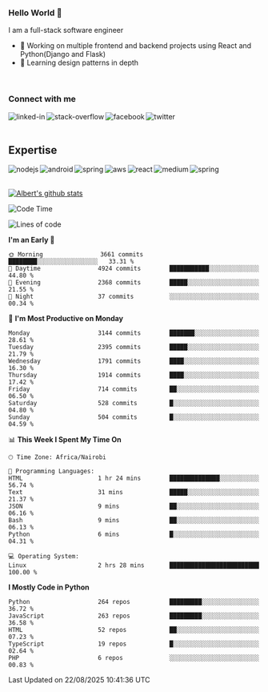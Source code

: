 

### Hello World 👋
I am a full-stack software engineer
- 🔭 Working on multiple frontend and backend projects using React and Python(Django and Flask)
- 🌱 Learning design patterns in depth

<br>

### Connect with me

[<img align="left" alt="linked-in" src="https://img.shields.io/badge/linkedin-%230077B5.svg?&style=for-the-badge&logo=linkedin&logoColor=white" />](https://www.linkedin.com/in/albert-byrone/)

<!-- [<img align="left" alt="medium" src="https://img.shields.io/badge/medium-%2312100E.svg?&style=for-the-badge&logo=medium&logoColor=white" />](https://56faisal.medium.com/) -->

[<img align="left" alt="stack-overflow" src="https://img.shields.io/badge/stack%20overflow-FE7A16?logo=stack-overflow&logoColor=white&style=for-the-badge" />](https://stackoverflow.com/users/11916317/albert-byrone)

[<img align="left" alt="facebook" src="https://img.shields.io/badge/facebook-%231877F2.svg?&style=for-the-badge&logo=facebook&logoColor=white" />](https://web.facebook.com/albert.byrone.1/)

[<img align="left" alt="twitter" src="https://img.shields.io/badge/twitter-%231DA1F2.svg?&style=for-the-badge&logo=twitter&logoColor=white" />](https://twitter.com/byrone_albert)

<br>

<br>

## Expertise
<img align="left" alt="nodejs" src="https://img.shields.io/badge/python%20-%2343853D.svg?&style=for-the-badge&logo=node.js&logoColor=white" />
<img align="left" alt="android" src="https://img.shields.io/badge/Flask-3DDC84?logo=android&logoColor=white&style=for-the-badge" />
<img align="left" alt="spring" src="https://img.shields.io/badge/drf%20-%236DB33F.svg?&style=for-the-badge&logo=spring&logoColor=white" />
<img align="left" alt="aws" src="https://img.shields.io/badge/django%20AWS-%23232F3E?logo=amazon-aws&logoColor=white&style=for-the-badge" />
<img align="left" alt="react" src="https://img.shields.io/badge/react%20-%2320232a.svg?&style=for-the-badge&logo=react&logoColor=%2361DAFB" />
<img align="left" alt="medium" src="https://img.shields.io/badge/Angular-%23316192.svg?&style=for-the-badge&logo=postgresql&logoColor=white" />
<img align="left" alt="spring" src="https://img.shields.io/badge/Javascript%20-%236DB33F.svg?&style=for-the-badge&logo=spring&logoColor=white" />
<br>
<br>


[![Albert's github stats](https://github-readme-stats.vercel.app/api?username=Albert-Byrone&count_private=true&show_icons=true&theme=radical&hide_rank=false)](https://github.com/anuraghazra/github-readme-stats)

<!-- [![Top Langs](https://github-readme-stats.vercel.app/api/top-langs/?username=Albert-Byrone&layout=compact)](https://github.com/anuraghazra/github-readme-stats) -->

<!--
**Albert-Byrone/Albert-Byrone** is a ✨ _special_ ✨ repository because its `README.md` (this file) appears on your GitHub profile.

Here are some ideas to get you started:

- 🔭 I’m currently working on ...
- 🌱 I’m currently learning ...
- 👯 I’m looking to collaborate on ...
- 🤔 I’m looking for help with ...
- 💬 Ask me about ...
- 📫 How to reach me: ...
- 😄 Pronouns: ...
- ⚡ Fun fact: ...
-->


<!--START_SECTION:waka-->
![Code Time](http://img.shields.io/badge/Code%20Time-1%2C982%20hrs%2022%20mins-blue)

![Lines of code](https://img.shields.io/badge/From%20Hello%20World%20I%27ve%20Written-82.1%20million%20lines%20of%20code-blue)

**I'm an Early 🐤** 

```text
🌞 Morning                3661 commits        ████████░░░░░░░░░░░░░░░░░   33.31 % 
🌆 Daytime                4924 commits        ███████████░░░░░░░░░░░░░░   44.80 % 
🌃 Evening                2368 commits        █████░░░░░░░░░░░░░░░░░░░░   21.55 % 
🌙 Night                  37 commits          ░░░░░░░░░░░░░░░░░░░░░░░░░   00.34 % 
```
📅 **I'm Most Productive on Monday** 

```text
Monday                   3144 commits        ███████░░░░░░░░░░░░░░░░░░   28.61 % 
Tuesday                  2395 commits        █████░░░░░░░░░░░░░░░░░░░░   21.79 % 
Wednesday                1791 commits        ████░░░░░░░░░░░░░░░░░░░░░   16.30 % 
Thursday                 1914 commits        ████░░░░░░░░░░░░░░░░░░░░░   17.42 % 
Friday                   714 commits         ██░░░░░░░░░░░░░░░░░░░░░░░   06.50 % 
Saturday                 528 commits         █░░░░░░░░░░░░░░░░░░░░░░░░   04.80 % 
Sunday                   504 commits         █░░░░░░░░░░░░░░░░░░░░░░░░   04.59 % 
```


📊 **This Week I Spent My Time On** 

```text
🕑︎ Time Zone: Africa/Nairobi

💬 Programming Languages: 
HTML                     1 hr 24 mins        ██████████████░░░░░░░░░░░   56.74 % 
Text                     31 mins             █████░░░░░░░░░░░░░░░░░░░░   21.37 % 
JSON                     9 mins              ██░░░░░░░░░░░░░░░░░░░░░░░   06.16 % 
Bash                     9 mins              ██░░░░░░░░░░░░░░░░░░░░░░░   06.13 % 
Python                   6 mins              █░░░░░░░░░░░░░░░░░░░░░░░░   04.31 % 

💻 Operating System: 
Linux                    2 hrs 28 mins       █████████████████████████   100.00 % 
```

**I Mostly Code in Python** 

```text
Python                   264 repos           █████████░░░░░░░░░░░░░░░░   36.72 % 
JavaScript               263 repos           █████████░░░░░░░░░░░░░░░░   36.58 % 
HTML                     52 repos            ██░░░░░░░░░░░░░░░░░░░░░░░   07.23 % 
TypeScript               19 repos            █░░░░░░░░░░░░░░░░░░░░░░░░   02.64 % 
PHP                      6 repos             ░░░░░░░░░░░░░░░░░░░░░░░░░   00.83 % 
```




 Last Updated on 22/08/2025 10:41:36 UTC
<!--END_SECTION:waka-->
